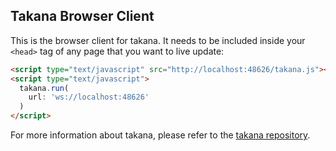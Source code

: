 ## Takana Browser Client

This is the browser client for takana. It needs to be included inside your `<head>` tag of any page that you want to live update:

```html
<script type="text/javascript" src="http://localhost:48626/takana.js"></script>
<script type="text/javascript">
  takana.run(
    url: 'ws://localhost:48626'
  )
</script>
```

For more information about takana, please refer to the [takana repository](https://github.com/mechio/takana).
